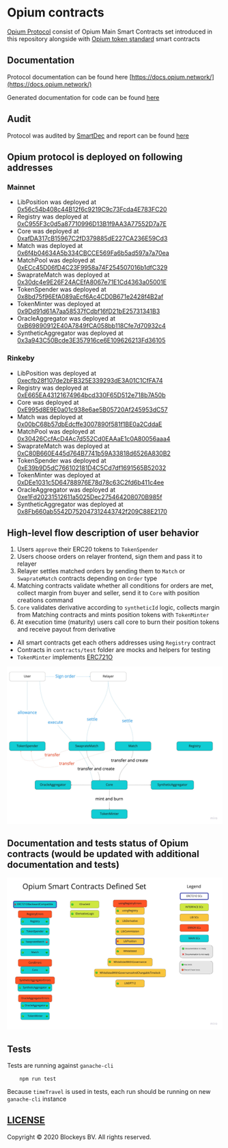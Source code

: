 # Opium contracts

[Opium Protocol](https://opium.network) consist of Opium Main Smart Contracts set introduced in this repository alongside with [Opium token standard](https://github.com/OpiumProtocol/erc721o) smart contracts

## Documentation

Protocol documentation can be found here [https://docs.opium.network/](https://docs.opium.network/)

Generated documentation for code can be found [here](./docs/index.md)

## Audit

Protocol was audited by [SmartDec](https://smartdec.net/) and report can be found [here](./docs/audit/OpiumSmartDecSmartContractAudit.pdf)

## Opium protocol is deployed on following addresses

### Mainnet
- LibPosition was deployed at [0x56c54b408c44B12f6c9219C9c73Fcda4E783FC20](https://etherscan.io/address/0x56c54b408c44B12f6c9219C9c73Fcda4E783FC20)
- Registry was deployed at [0xC955F3c0d5a87710996D13B1f9AA3A77552D7a7E](https://etherscan.io/address/0xC955F3c0d5a87710996D13B1f9AA3A77552D7a7E)
- Core was deployed at [0xafDA317cB15967C2fD379885dE227CA236E59Cd3](https://etherscan.io/address/0xafDA317cB15967C2fD379885dE227CA236E59Cd3)
- Match was deployed at [0x6f4b04634A5b334CBCCE569Fa6b5ad597a7a70ea](https://etherscan.io/address/0x6f4b04634A5b334CBCCE569Fa6b5ad597a7a70ea)
- MatchPool was deployed at [0xECc45D06fD4C23F9958a74F254507016b1dfC329](https://etherscan.io/address/0xECc45D06fD4C23F9958a74F254507016b1dfC329)
- SwaprateMatch was deployed at [0x30dc4e9E26F24ACEfA8067e71E1Cd4363a05001E](https://etherscan.io/address/0x30dc4e9E26F24ACEfA8067e71E1Cd4363a05001E)
- TokenSpender was deployed at [0x8bd75f96EfA089aEcf6Ac4CD0B671e2428f4B2af](https://etherscan.io/address/0x8bd75f96EfA089aEcf6Ac4CD0B671e2428f4B2af)
- TokenMinter was deployed at [0x9Dd91d61A7aa58537fCdbf16fD21bE25731341B3](https://etherscan.io/address/0x9Dd91d61A7aa58537fCdbf16fD21bE25731341B3)
- OracleAggregator was deployed at [0xB69890912E40A7849fCA058bb118Cfe7d70932c4](https://etherscan.io/address/0xB69890912E40A7849fCA058bb118Cfe7d70932c4)
- SyntheticAggregator was deployed at [0x3a943C50Bcde3E357916ce6E109626213Fd36105](https://etherscan.io/address/0x3a943C50Bcde3E357916ce6E109626213Fd36105)

### Rinkeby
- LibPosition was deployed at [0xecfb28f107de2bFB325E339293dE3A01C1CfFA74](https://rinkeby.etherscan.io/address/0xecfb28f107de2bFB325E339293dE3A01C1CfFA74)
- Registry was deployed at [0xE665EA43121674964bcd330F65D512e718b7A50b](https://rinkeby.etherscan.io/address/0xE665EA43121674964bcd330F65D512e718b7A50b)
- Core was deployed at [0xE995d8E9E0a01c938e6ae5B05720Af245953dC57](https://rinkeby.etherscan.io/address/0xE995d8E9E0a01c938e6ae5B05720Af245953dC57)
- Match was deployed at [0x00bC68b57dbEdcffe3007890f581f1BE0a2CddaE](https://rinkeby.etherscan.io/address/0x00bC68b57dbEdcffe3007890f581f1BE0a2CddaE)
- MatchPool was deployed at [0x30426CcfAcD4Ac7d552Cd0EAAaE1c0A80056aaa4](https://rinkeby.etherscan.io/address/0x30426CcfAcD4Ac7d552Cd0EAAaE1c0A80056aaa4)
- SwaprateMatch was deployed at [0xC80B660E445d764B7741b59A33818d6526A830B2](https://rinkeby.etherscan.io/address/0xC80B660E445d764B7741b59A33818d6526A830B2)
- TokenSpender was deployed at [0xE39b9D5dC766102181D4C5Cd7df1691565B52032](https://rinkeby.etherscan.io/address/0xE39b9D5dC766102181D4C5Cd7df1691565B52032)
- TokenMinter was deployed at [0xDEe1031c5D64788976E78d78c63C2fd6b411c4ee](https://rinkeby.etherscan.io/address/0xDEe1031c5D64788976E78d78c63C2fd6b411c4ee)
- OracleAggregator was deployed at [0xe1Fd20231512611a5025Dec275464208070B985f](https://rinkeby.etherscan.io/address/0xe1Fd20231512611a5025Dec275464208070B985f)
- SyntheticAggregator was deployed at [0x8Fb660ab5542D752047312443742f209C88E2170](https://rinkeby.etherscan.io/address/0x8Fb660ab5542D752047312443742f209C88E2170)

## High-level flow description of user behavior

1. Users `approve` their ERC20 tokens to `TokenSpender`
2. Users choose orders on relayer frontend, sign them and pass it to relayer
3. Relayer settles matched orders by sending them to `Match` or `SwaprateMatch` contracts depending on `Order` type
4. Matching contracts validate whether all conditions for orders are met, collect margin from buyer and seller, send it to `Core` with position creations command
5. `Core` validates derivative according to `syntheticId` logic, collects margin from Matching contracts and mints position tokens with `TokenMinter`
6. At execution time (maturity) users call core to burn their position tokens and receive payout from derivative

- All smart contracts get each others addresses using `Registry` contract
- Contracts in `contracts/test` folder are mocks and helpers for testing
- `TokenMinter` implements [ERC721O](https://github.com/OpiumProtocol/erc721o)

![opiumFlow](./docs/images/opiumFlow.jpg)

## Documentation and tests status of Opium contracts (would be updated with additional documentation and tests)
![docsAndTestsStatus](./docs/images/docsAndTestsStatus.jpg)

## Tests

Tests are running against `ganache-cli`

```
    npm run test
```

Because `timeTravel` is used in tests, each run should be running on new `ganache-cli` instance

## [LICENSE](./LICENSE.md)

Copyright © 2020 Blockeys BV. All rights reserved.
